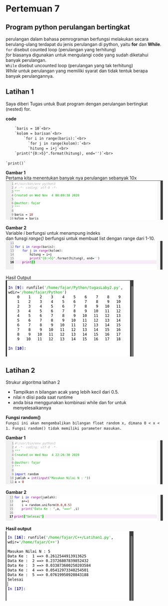 # Pertemuan 7


## Program python perulangan bertingkat

perulangan dalam bahasa pemrograman berfungsi melakukan secara berulang-ulang terdapat du jenis perulangan di python, yaitu **for** dan **While**. <br>
`for` disebut counted loop (perulangan yang terhitung)<br>
*for* biasanya digunakan untuk mengulangi code yang sudah diketahui banyak perulangan.<br>
`While` disebut uncounted loop (perulangan yang tak terhitung)<br>
*While* untuk perulangan yang memiliki syarat dan tidak tentuk berapa banyak perulangannya.



## Latihan 1
  Saya diberi Tugas untuk Buat program dengan perulangan bertingkat (nested) for.

**code**

        `baris = 10`<br>
        `kolom = barisan`<br>
            `for i in range(baris):`<br>
              `for j in range(kolom):`<br>
              `hitung = i+j`<br>
        `print("{0:>5}".format(hitung), end='')`<br>

    `print()`



**Gambar 1**<br>
Pertama kita menentukan banyak nya perulangan sebanyak 10x<br>
![01.png](/gambar1/01.png)

**Gambar 2**<br>
Variable *i* berfungsi untuk menampung indeks<br>
dan funsgi *range()* berfungsi untuk membuat list dengan range dari 1-10.<br>
![02.png](/gambar1/02.png)

Hasil Output<br> 
![03.png](/gambar1/03.png)<br>



## Latihan 2

Strukur algoritma latihan 2<br>

- Tampilkan n bilangan acak yang lebih kecil dari 0.5.
- nilai n diisi pada saat runtime
- anda bisa menggunakan kombinasi while dan for untuk menyelesaikannya<br>

**Fungsi random()** <br>`Fungsi ini akan mengembalikan bilangan float random x, dimana 0 < x < 1. Fungsi random() tidak memiliki parameter masukan.`<br>

**Gambar 1**<br>
![01.png](/gambar2/01.png)

**Gambar 2**<br>
![02.png](/gambar2/02.png)

**Hasil output**<br>
![03.png](/gambar2/03.png)




